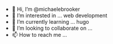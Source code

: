 - 👋 Hi, I’m @michaelebrooker
- 👀 I’m interested in ... web development
- 🌱 I’m currently learning ... hugo
- 💞️ I’m looking to collaborate on ...
- 📫 How to reach me ...

<!---
michealebrooker/michealebrooker is a ✨ special ✨ repository because its `README.md` (this file) appears on your GitHub profile.
You can click the Preview link to take a look at your changes.
--->
